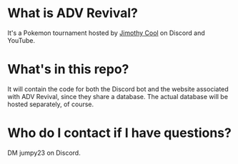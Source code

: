# What is ADV Revival?

It's a Pokemon tournament hosted by [Jimothy Cool](https://www.youtube.com/@jimothycool) on Discord and YouTube.

# What's in this repo?

It will contain the code for both the Discord bot and the website associated with ADV Revival, since they share a database. The actual database will be hosted separately, of course.

# Who do I contact if I have questions?

DM jumpy23 on Discord.